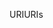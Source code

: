 <span data-ttu-id="4d653-101">URI</span><span class="sxs-lookup"><span data-stu-id="4d653-101">URIs</span></span>